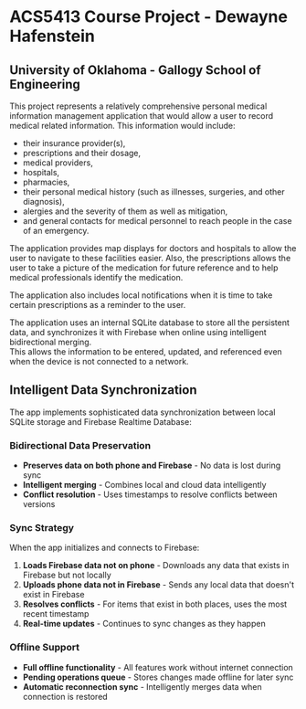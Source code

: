 # ACS5413 Course Project - Dewayne Hafenstein

## University of Oklahoma - Gallogy School of Engineering

This project represents a relatively comprehensive personal medical information management
application that would allow a user to record medical related information. This information
would include:

- their insurance provider(s),
- prescriptions and their dosage,
- medical providers,
- hospitals,
- pharmacies,
- their personal medical history (such as illnesses, surgeries, and other diagnosis),
- alergies and the severity of them as well as mitigation,
- and general contacts for medical personnel to reach people in the case of an emergency.

The application provides map displays for doctors and hospitals to allow the user to
navigate to these facilities easier. Also, the prescriptions allows the user to take
a picture of the medication for future reference and to help medical professionals
identify the medication.

The application also includes local notifications when it is time to take certain
prescriptions as a reminder to the user.

The application uses an internal SQLite database to store all the persistent data,
and synchronizes it with Firebase when online using intelligent bidirectional merging.  
This allows the information to be entered, updated, and referenced even when the device
is not connected to a network.

## Intelligent Data Synchronization

The app implements sophisticated data synchronization between local SQLite storage and
Firebase Realtime Database:

### Bidirectional Data Preservation

- **Preserves data on both phone and Firebase** - No data is lost during sync
- **Intelligent merging** - Combines local and cloud data intelligently
- **Conflict resolution** - Uses timestamps to resolve conflicts between versions

### Sync Strategy

When the app initializes and connects to Firebase:

1. **Loads Firebase data not on phone** - Downloads any data that exists in Firebase but not locally
2. **Uploads phone data not in Firebase** - Sends any local data that doesn't exist in Firebase
3. **Resolves conflicts** - For items that exist in both places, uses the most recent timestamp
4. **Real-time updates** - Continues to sync changes as they happen

### Offline Support

- **Full offline functionality** - All features work without internet connection
- **Pending operations queue** - Stores changes made offline for later sync
- **Automatic reconnection sync** - Intelligently merges data when connection is restored
